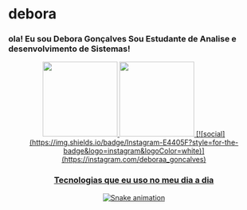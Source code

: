 # debora
### ola! Eu sou Debora Gonçalves Sou Estudante de Analise e desenvolvimento de Sistemas!
<div align="center">
  <a href="https://github.com/debisgoncalves">
    <img height="150em" src="https://github-readme-stats.vercel.app/api?username=debisgoncalves&count_private=true&include_all_commits=true&show_icons=true&theme=dracula&hide_border=false&show_owner=true"/>
    <img height="150em" src="https://github-readme-stats.vercel.app/api/top-langs/?username=debisgoncalves&theme=dracula&hide_border=false&&layout=compact"/>
[![social](https://img.shields.io/badge/Instagram-E4405F?style=for-the-badge&logo=instagram&logoColor=white)](https://instagram.com/deboraa_goncalves)

### Tecnologias que eu uso no meu dia a dia 
![Snake animation](https://github.com/dsouloficial/dsouloficial/blob/output/github-contribution-grid-snake.svg)
